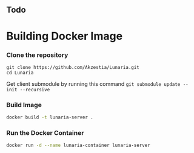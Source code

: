 ## Todo 

# Building Docker Image

### Clone the repository

```git
git clone https://github.com/Akzestia/Lunaria.git
cd Lunaria
```

Get client submodule by running this command ```git submodule update --init --recursive```

### Build Image

```sh
docker build -t lunaria-server .
```

### Run the Docker Container

```sh
docker run -d --name lunaria-container lunaria-server
```
